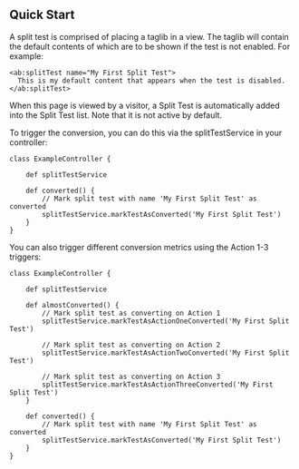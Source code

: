 ## Quick Start

A split test is comprised of placing a taglib in a view. The taglib will contain the default contents of which are to be shown if the test is not enabled. For example:

    <ab:splitTest name="My First Split Test">
      This is my default content that appears when the test is disabled.
    </ab:splitTest>

When this page is viewed by a visitor, a Split Test is automatically added into the Split Test list. Note that it is not active by default.

To trigger the conversion, you can do this via the splitTestService in your controller:

    class ExampleController {
    
        def splitTestService
    
        def converted() {
            // Mark split test with name 'My First Split Test' as converted
            splitTestService.markTestAsConverted('My First Split Test')
        }
    }
    
You can also trigger different conversion metrics using the Action 1-3 triggers:

    class ExampleController {
    
        def splitTestService
    
        def almostConverted() {
            // Mark split test as converting on Action 1
            splitTestService.markTestAsActionOneConverted('My First Split Test')
    
            // Mark split test as converting on Action 2
            splitTestService.markTestAsActionTwoConverted('My First Split Test')
    
            // Mark split test as converting on Action 3
            splitTestService.markTestAsActionThreeConverted('My First Split Test')
        }
    
        def converted() {
            // Mark split test with name 'My First Split Test' as converted
            splitTestService.markTestAsConverted('My First Split Test')
        }
    }